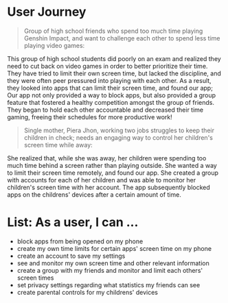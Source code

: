 # User Journey

> Group of high school friends who spend too much time playing Genshin Impact, and want to challenge each other to spend less time playing video games:

This group of high school students did poorly on an exam and realized they need to cut back on video games in order to better prioritize their time. They have tried to limit their own screen time, but lacked the discipline, and they were often peer pressured into playing with each other. As a result, they looked into apps that can limit their screen time, and found our app; Our app not only provided a way to block apps, but also provided a group feature that fostered a healthy competition amongst the group of friends. They began to hold each other accountable and decreased their time gaming, freeing their schedules for more productive work!

> Single mother, Piera Jhon, working two jobs struggles to keep their children in check; needs an engaging way to control her children's screen time while away:

She realized that, while she was away, her children were spending too much time behind a screen rather than playing outside. She wanted a way to limit their screen time remotely, and found our app. She created a group with accounts for each of her children and was able to monitor her children's screen time with her account. The app subsequently blocked apps on the childrens' devices after a certain amount of time.

# List: As a user, I can ...
- block apps from being opened on my phone
- create my own time limits for certain apps' screen time on my phone
- create an account to save my settings
- see and monitor my own screen time and other relevant information
- create a group with my friends and monitor and limit each others' screen times
- set privacy settings regarding what statistics my friends can see
- create parental controls for my childrens' devices

